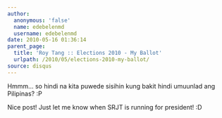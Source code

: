 ```yaml
---
author:
  anonymous: 'false'
  name: edebelenmd
  username: edebelenmd
date: 2010-05-16 01:36:14
parent_page:
  title: 'Roy Tang :: Elections 2010 - My Ballot'
  urlpath: /2010/05/elections-2010-my-ballot/
source: disqus
---
```


<p>Hmmm... so hindi na kita puwede sisihin kung bakit hindi umuunlad ang Pilipinas? :P</p><p>Nice post! Just let me know when SRJT is running for president! :D</p>